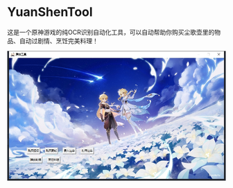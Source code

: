 # YuanShenTool

这是一个原神游戏的纯OCR识别自动化工具，可以自动帮助你购买尘歌壶里的物品、自动过剧情、烹饪完美料理！

![图片](resource/yuanshentool.png)

